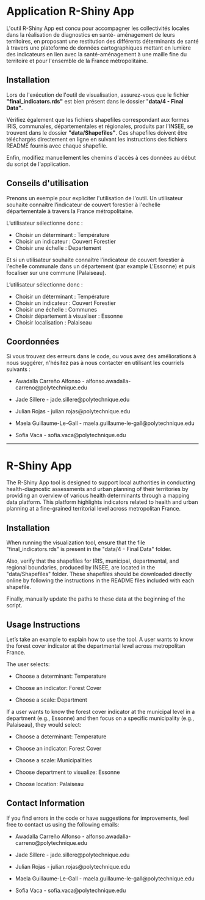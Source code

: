 # Application R-Shiny App

L'outil R-Shiny App est concu pour accompagner les collectivités locales dans la réalisation de diagnostics en santé- aménagement de leurs territoires, en proposant une restitution des différents déterminants de santé à travers une plateforme de données cartographiques mettant en lumière des indicateurs en lien avec la santé-aménagement à une maille fine du territoire et pour l'ensemble de la France métropolitaine.

## Installation

Lors de l'exécution de l'outil de visualisation, assurez-vous que le fichier **"final_indicators.rds"** est bien présent dans le dossier "**data/4 - Final Data"**.

Vérifiez également que les fichiers shapefiles correspondant aux formes IRIS, communales, départementales et régionales, produits par l'INSEE, se trouvent dans le dossier **"data/Shapefiles"**. Ces shapefiles doivent être téléchargés directement en ligne en suivant les instructions des fichiers README fournis avec chaque shapefile.

Enfin, modifiez manuellement les chemins d'accès à ces données au début du script de l'application.

## Conseils d'utilisation

Prenons un exemple pour expliciter l'utilisation de l'outil. Un utilisateur souhaite connaître l’indicateur de couvert forestier à l'echelle départementale à travers la France métropolitaine.

L’utilisateur sélectionne donc :

-   Choisir un déterminant : Température
-   Choisir un indicateur : Couvert Forestier
-   Choisir une échelle : Departement

Et si un utilisateur souhaite connaître l’indicateur de couvert forestier à l'echelle communale dans un département (par example L'Essonne) et puis focaliser sur une commune (Palaiseau).

L’utilisateur sélectionne donc :

-   Choisir un déterminant : Température
-   Choisir un indicateur : Couvert Forestier
-   Choisir une échelle : Communes
-   Choisir département à visualiser : Essonne
-   Choisir localisation : Palaiseau

## Coordonnées

Si vous trouvez des erreurs dans le code, ou vous avez des améliorations à nous suggérer, n'hésitez pas à nous contacter en utilisant les courriels suivants :

-   Awadalla Carreño Alfonso - alfonso.awadalla-carreno\@polytechnique.edu

-   Jade Sillere - jade.sillere\@polytechnique.edu

-   Julian Rojas - julian.rojas\@polytechnique.edu

-   Maela Guillaume-Le-Gall - maela.guillaume-le-gall\@polytechnique.edu

-   Sofia Vaca - sofia.vaca\@polytechnique.edu

------------------------------------------------------------------------

# R-Shiny App

The R-Shiny App tool is designed to support local authorities in conducting health-diagnostic assessments and urban planning of their territories by providing an overview of various health determinants through a mapping data platform. This platform highlights indicators related to health and urban planning at a fine-grained territorial level across metropolitan France.

## Installation

When running the visualization tool, ensure that the file "final_indicators.rds" is present in the "data/4 - Final Data" folder.

Also, verify that the shapefiles for IRIS, municipal, departmental, and regional boundaries, produced by INSEE, are located in the "data/Shapefiles" folder. These shapefiles should be downloaded directly online by following the instructions in the README files included with each shapefile.

Finally, manually update the paths to these data at the beginning of the script.

## Usage Instructions

Let’s take an example to explain how to use the tool. A user wants to know the forest cover indicator at the departmental level across metropolitan France.

The user selects:

-   Choose a determinant: Temperature

-   Choose an indicator: Forest Cover

-   Choose a scale: Department

If a user wants to know the forest cover indicator at the municipal level in a department (e.g., Essonne) and then focus on a specific municipality (e.g., Palaiseau), they would select:

-   Choose a determinant: Temperature

-   Choose an indicator: Forest Cover

-   Choose a scale: Municipalities

-   Choose department to visualize: Essonne

-   Choose location: Palaiseau

## Contact Information

If you find errors in the code or have suggestions for improvements, feel free to contact us using the following emails:

-   Awadalla Carreño Alfonso - alfonso.awadalla-carreno\@polytechnique.edu

-   Jade Sillere - jade.sillere\@polytechnique.edu

-   Julian Rojas - julian.rojas\@polytechnique.edu

-   Maela Guillaume-Le-Gall - maela.guillaume-le-gall\@polytechnique.edu

-   Sofia Vaca - sofia.vaca\@polytechnique.edu
